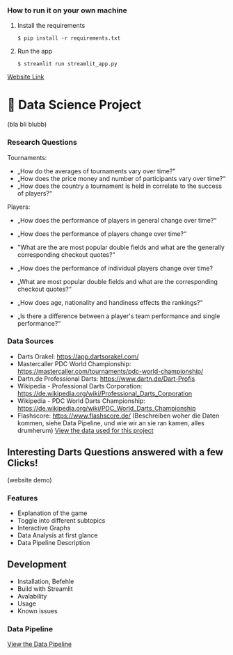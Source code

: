 ### How to run it on your own machine

1. Install the requirements

   ```
   $ pip install -r requirements.txt
   ```

2. Run the app

   ```
   $ streamlit run streamlit_app.py
   ```

[Website Link]([https://www.google.com](https://dartsdatascienceproject-xk6arvxz2k8qj5galyqcqv.streamlit.app/))

# :dart: Data Science Project
(bla bli blubb)

### Research Questions
Tournaments:
- „How do the averages of tournaments vary over time?"
- „How does the price money and number of participants vary over time?“
- „How does the country a tournament is held in correlate to the success of players?“

Players:
- „How does the performance of players in general change over time?“
-    „How does the performance of players change over time?“
-    "What are the are most popular double fields and what are the generally corresponding checkout quotes?“

- „How does the performance of individual players change over time?
-    „What are most popular double fields and what are the corresponding checkout quotes?“
- „How does age, nationality and handiness effects the rankings?“
- „Is there a difference between a player's team performance and single performance?“

### Data Sources
- Darts Orakel: https://app.dartsorakel.com/
- Mastercaller PDC World Championship: https://mastercaller.com/tournaments/pdc-world-championship/
- Dartn.de Professional Darts: https://www.dartn.de/Dart-Profis
- Wikipedia - Professional Darts Corporation: https://de.wikipedia.org/wiki/Professional_Darts_Corporation
- Wikipedia - PDC World Darts Championship: https://de.wikipedia.org/wiki/PDC_World_Darts_Championship
- Flashscore: https://www.flashscore.de/
(Beschreiben woher die Daten kommen, siehe Data Pipeline, und wie wir an sie ran kamen, alles drumherum)
[View the data used for this project](Data/)

## Interesting Darts Questions answered with a few Clicks!
(website demo)

### Features
- Explanation of the game
- Toggle into different subtopics
- Interactive Graphs
- Data Analysis at first glance
- Data Pipeline Description

## Development
- Installation, Befehle
- Build with Streamlit
- Avalability
- Usage
- Known issues

### Data Pipeline

[View the Data Pipeline](https://github.com/EmilieTr/darts_data_science_project/blob/main/data_pipelining.txt)

